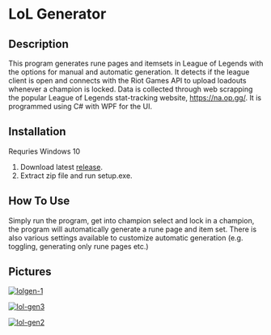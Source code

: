 LoL Generator
=========================
Description
-------------------
This program generates rune pages and itemsets in League of Legends with the options for manual and automatic generation. It detects if the league client is open and connects with the Riot Games API to upload loadouts whenever a champion is locked. Data is collected through web scrapping the popular League of Legends stat-tracking website, https://na.op.gg/. It is programmed using C# with WPF for the UI.

Installation
--------------------
Requries Windows 10 
1. Download latest [release](https://github.com/choktn/LoL-Generator/releases).
2. Extract zip file and run setup.exe.

How To Use
--------------------  
Simply run the program, get into champion select and lock in a champion, the program will automatically generate a rune page and item set. There is also various settings available to customize automatic generation (e.g. toggling, generating only rune pages etc.)

Pictures  
--------
<a href="https://imgbb.com/"><img src="https://i.ibb.co/0mX6x4S/lolgen-1.png" alt="lolgen-1" border="0" /></a>

<a href="https://imgbb.com/"><img src="https://i.ibb.co/v1VrDkq/lol-gen3.png" alt="lol-gen3" border="0" /></a>

<a href="https://imgbb.com/"><img src="https://i.ibb.co/mbZbrJY/lol-gen2.png" alt="lol-gen2" border="0" /></a>

